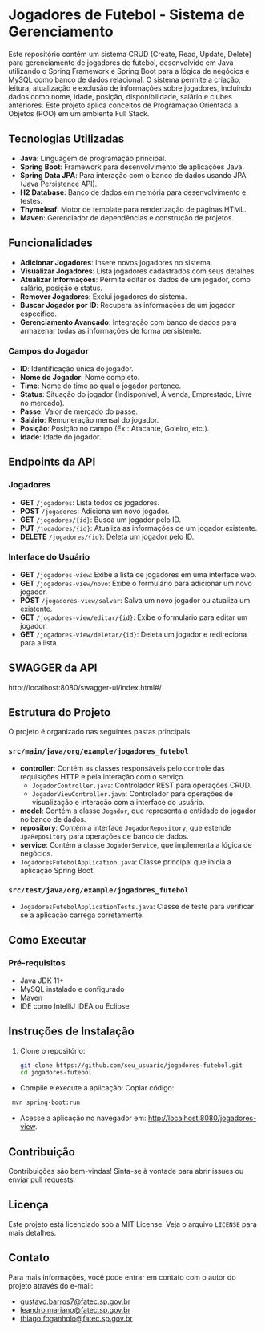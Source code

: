 # Jogadores de Futebol - Sistema de Gerenciamento

Este repositório contém um sistema CRUD (Create, Read, Update, Delete) para gerenciamento de jogadores de futebol, desenvolvido em Java utilizando o Spring Framework e Spring Boot para a lógica de negócios e MySQL como banco de dados relacional. O sistema permite a criação, leitura, atualização e exclusão de informações sobre jogadores, incluindo dados como nome, idade, posição, disponibilidade, salário e clubes anteriores. Este projeto aplica conceitos de Programação Orientada a Objetos (POO) em um ambiente Full Stack.

## Tecnologias Utilizadas
- **Java**: Linguagem de programação principal.
- **Spring Boot**: Framework para desenvolvimento de aplicações Java.
- **Spring Data JPA**: Para interação com o banco de dados usando JPA (Java Persistence API).
- **H2 Database**: Banco de dados em memória para desenvolvimento e testes.
- **Thymeleaf**: Motor de template para renderização de páginas HTML.
- **Maven**: Gerenciador de dependências e construção de projetos.

## Funcionalidades

- **Adicionar Jogadores**: Insere novos jogadores no sistema.
- **Visualizar Jogadores**: Lista jogadores cadastrados com seus detalhes.
- **Atualizar Informações**: Permite editar os dados de um jogador, como salário, posição e status.
- **Remover Jogadores**: Exclui jogadores do sistema.
- **Buscar Jogador por ID**: Recupera as informações de um jogador específico.
- **Gerenciamento Avançado**: Integração com banco de dados para armazenar todas as informações de forma persistente.

### Campos do Jogador

- **ID**: Identificação única do jogador.
- **Nome do Jogador**: Nome completo.
- **Time**: Nome do time ao qual o jogador pertence.
- **Status**: Situação do jogador (Indisponível, À venda, Emprestado, Livre no mercado).
- **Passe**: Valor de mercado do passe.
- **Salário**: Remuneração mensal do jogador.
- **Posição**: Posição no campo (Ex.: Atacante, Goleiro, etc.).
- **Idade**: Idade do jogador.

## Endpoints da API

### Jogadores
- **GET** `/jogadores`: Lista todos os jogadores.
- **POST** `/jogadores`: Adiciona um novo jogador.
- **GET** `/jogadores/{id}`: Busca um jogador pelo ID.
- **PUT** `/jogadores/{id}`: Atualiza as informações de um jogador existente.
- **DELETE** `/jogadores/{id}`: Deleta um jogador pelo ID.

### Interface do Usuário
- **GET** `/jogadores-view`: Exibe a lista de jogadores em uma interface web.
- **GET** `/jogadores-view/novo`: Exibe o formulário para adicionar um novo jogador.
- **POST** `/jogadores-view/salvar`: Salva um novo jogador ou atualiza um existente.
- **GET** `/jogadores-view/editar/{id}`: Exibe o formulário para editar um jogador.
- **GET** `/jogadores-view/deletar/{id}`: Deleta um jogador e redireciona para a lista.

## SWAGGER da API

http://localhost:8080/swagger-ui/index.html#/

## Estrutura do Projeto
O projeto é organizado nas seguintes pastas principais:

### `src/main/java/org/example/jogadores_futebol`
- **controller**: Contém as classes responsáveis pelo controle das requisições HTTP e pela interação com o serviço.
    - `JogadorController.java`: Controlador REST para operações CRUD.
    - `JogadorViewController.java`: Controlador para operações de visualização e interação com a interface do usuário.
- **model**: Contém a classe `Jogador`, que representa a entidade do jogador no banco de dados.
- **repository**: Contém a interface `JogadorRepository`, que estende `JpaRepository` para operações de banco de dados.
- **service**: Contém a classe `JogadorService`, que implementa a lógica de negócios.
- `JogadoresFutebolApplication.java`: Classe principal que inicia a aplicação Spring Boot.

### `src/test/java/org/example/jogadores_futebol`
- `JogadoresFutebolApplicationTests.java`: Classe de teste para verificar se a aplicação carrega corretamente.

## Como Executar

### Pré-requisitos
- Java JDK 11+
- MySQL instalado e configurado
- Maven
- IDE como IntelliJ IDEA ou Eclipse

## Instruções de Instalação

1. Clone o repositório:
   ```bash
   git clone https://github.com/seu_usuario/jogadores-futebol.git
   cd jogadores-futebol

-   Compile e execute a aplicação:
    Copiar código:
   ```bash       
    mvn spring-boot:run
```

-   Acesse a aplicação no navegador em: [http://localhost:8080/jogadores-view](http://localhost:8080/jogadores-view).
## Contribuição

Contribuições são bem-vindas! Sinta-se à vontade para abrir issues ou enviar pull requests.


## Licença

Este projeto está licenciado sob a MIT License. Veja o arquivo `LICENSE` para mais detalhes.

## Contato

Para mais informações, você pode entrar em contato com o autor do projeto através do e-mail:
- gustavo.barros7@fatec.sp.gov.br
- leandro.mariano@fatec.sp.gov.br
- thiago.foganholo@fatec.sp.gov.br













